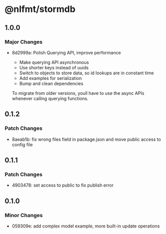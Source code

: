 # @nlfmt/stormdb

## 1.0.0

### Major Changes

- 8d2999a: Polish Querying API, improve performance

  - Make querying API asynchronous
  - Use shorter keys instead of uuids
  - Switch to objects to store data, so id lookups are in constant time
  - Add examples for serialization
  - Bump and clean dependencies

  To migrate from older versions, youll have to use the async APIs whenever calling querying functions.

## 0.1.2

### Patch Changes

- 8aeab1b: fix wrong files field in package.json and move public access to config file

## 0.1.1

### Patch Changes

- 4903478: set access to public to fix publish error

## 0.1.0

### Minor Changes

- 059309e: add complex model example, more built-in update operations
